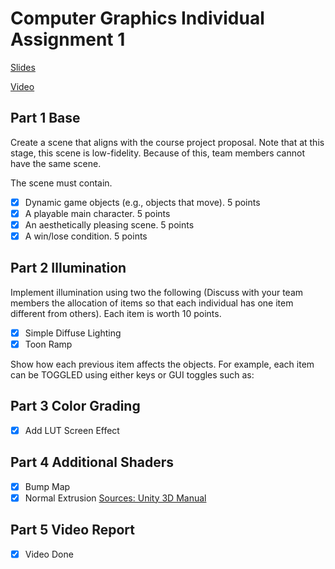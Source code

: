 # Computer Graphics Individual Assignment 1

[Slides](https://docs.google.com/presentation/d/1hh8DZ3J5-IT3xPMxe73J_bxdNT8nESOvQCqBtRnlMVo/edit?usp=sharing)

[Video](https://youtu.be/ehPfMNY0dBs)

## Part 1 Base

Create a scene that aligns with the course project proposal. Note that at this stage, this scene is low-fidelity. Because of this, team members cannot have the same scene.

The scene must contain.
- [x] Dynamic game objects (e.g., objects that move). 5 points
- [x] A playable main character. 5 points
- [x] An aesthetically pleasing scene. 5 points
- [x] A win/lose condition. 5 points

## Part 2 Illumination
 
Implement illumination using two the following (Discuss with your team members the allocation of items so that each individual has one item different from others). Each item is worth 10 points.
- [x] Simple Diffuse Lighting
- [x] Toon Ramp

Show how each previous item affects the objects. For example, each item can be TOGGLED using either keys or GUI toggles such as:

## Part 3 Color Grading

- [x] Add LUT Screen Effect

## Part 4 Additional Shaders

- [x] Bump Map
- [x] Normal Extrusion [Sources: Unity 3D Manual](https://docs.unity3d.com/Manual/SL-SurfaceShaderExamples.html)

## Part 5 Video Report

- [x] Video Done
